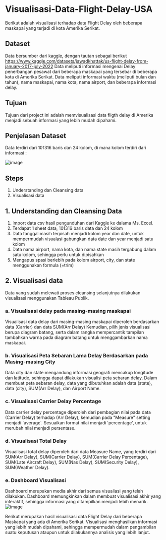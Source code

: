 # Visualisasi-Data-Flight-Delay-USA
Berikut adalah visualisasi terhadap data Flight Delay oleh beberapa maskapai yang terjadi di kota Amerika Serikat.
## Dataset
Data bersumber dari kaggle, dengan tautan sebagai berikut https://www.kaggle.com/datasets/jawadkhattak/us-flight-delay-from-january-2017-july-2022
Data meliputi informasi mengenai Delay penerbangan pesawat dari beberapa maskapai yang tersebar di beberapa kota di Amerika Serikat. Data meliputi informasi waktu (meliputi bulan dan tahun), nama maskapai, nama kota, nama airport, dan beberapa informasi delay.
## Tujuan 
Tujuan dari project ini adalah memvisualisasi data fligth delay di Amerika menjadi sebuah informasi yang lebih mudah dipahami.
## Penjelasan Dataset
Data terdiri dari 101316 baris dan 24 kolom, di mana kolom terdiri dari informasi : 

![image](https://user-images.githubusercontent.com/125176865/218297494-78bcf1b9-a8ac-48f5-bc65-912b1932c00e.png)
## Steps
1. Understanding dan Cleansing data
2. Visualisasi data
## 1. Understanding dan Cleansing Data
1. Import data csv hasil pengunduhan dari Kaggle ke dalama Ms. Excel.
2. Terdapat 1 sheet data, 101316 baris data dan 24 kolom
3. Data tanggal masih terpisah menjadi kolom year dan date, untuk mempermudah visualasi gabungkan data date dan year menjadi satu kolom
4. Data nama airport, nama kota, dan nama state masih tergabung dalam satu kolom, sehingga perlu untuk dipisahkan
5. Mengapus spasi berlebih pada kolom airport, city, dan state menggunakan formula (=trim)
## 2. Visualisasi data
Data yang sudah melewati proses cleansing selanjutnya dilakukan visualisasi menggunakan Tableau Publik.
### a. Visualisasi delay pada masing-masing maskapai
Visualisasi data delay dari masing-masing maskapai diperoleh berdasarkan data (Carrier) dan data SUM(Arr Delay) 
Kemudian, pilih jenis visualisasi berupa diagram batang, serta dalam rangka mempercantik tampilan tambahkan warna pada diagram batang untuk menggambarkan nama maskapai.
### b. Visualisasi Peta Sebaran Lama Delay Berdasarkan pada Masing-masing City
Data city dan state mengandung informasi geografi mencakup longitude dan latitude, sehingga dapat dilakukan visualisi peta sebaran delay. Dalam membuat peta sebaran delay, data yang dibutuhkan adalah data (state), data (city), SUM(Arr Delay), dan Airport Name.
### c. Visualisasi Carrier Delay Percentage
Data carrier delay percentage diperoleh dari pembagian nilai pada data (Carrier Delay) terhadap (Arr Delay), kemudian pada "Measure" setting menjadi 'average'. Sesuaikan format nilai menjadi 'percentage', untuk merubah nilai menjadi persentase.
### d. Visualisasi  Total Delay
Visualisasi total delay diperoleh dari data Measure Name, yang terdiri dari SUM(Arr Delay), SUM(Carrier Delay), SUM(Carrier Delay Percentage), SUM(Late Aircraft Delay), SUM(Nas Delay), SUM(Security Delay), SUM(Weather Delay).
### e. Dashboard Visualisasi
Dashboard merupakan media akhir dari semua visualiasi yang telah dilakukan. Dashboard memungkinkan dalam membuat visualisasi akhir yang interaktif, sehingga informasi yang ditampilkan menjadi lebih menarik.
![image](https://user-images.githubusercontent.com/125176865/218299097-475c9423-ba6a-43db-a31d-5a116e5aacc5.png)

Berikut merupakan hasil visualisasi data Flight Delay dari beberapa Maskapai yang ada di Amerika Serikat. Visualisasi menghasilkan informasi yang lebih mudah dipahami, sehingga mempermudah dalam pengambilan suatu keputusan ataupun untuk dilakukannya analisis yang lebih lanjut.
